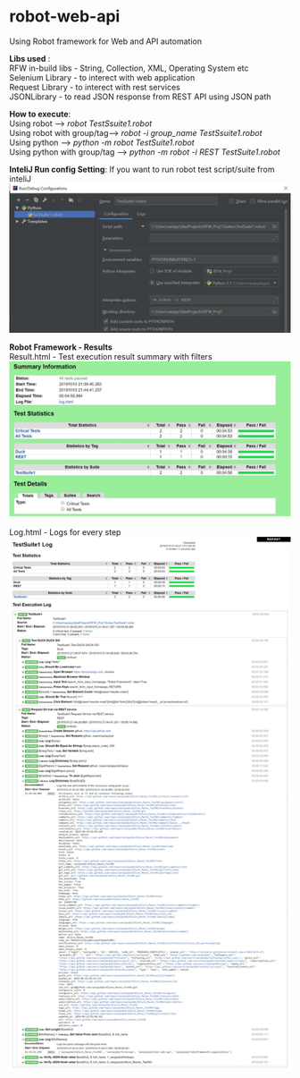 # robot-web-api
Using Robot framework for Web and API automation

<b>Libs used</b> :<br>
RFW in-build libs - String, Collection, XML, Operating System etc<br>
Selenium Library - to interect with web application<br>
Request Library - to interect with rest services<br>
JSONLibrary - to read JSON response from REST API using JSON path<br>

<b>How to execute</b>:<br>
Using robot -->  <i> robot   TestSsuite1.robot</i><br>
Using robot with group/tag-->  <i> robot   -i  group_name  TestSsuite1.robot</i><br>
Using python -->  <i> python  -m  robot   TestSuite1.robot </i><br>
Using python with group/tag -->  <i> python -m  robot  -i  REST  TestSuite1.robot </i><br>

<b>InteliJ Run config Setting</b>: If you want to run robot test script/suite from inteliJ<br>
![alt text](https://raw.githubusercontent.com/sanjaydub/robot-web-api/master/inteliJRunConfigSettings.jpg)


<b>Robot Framework - Results</b><br>
Result.html - Test execution result summary with filters
![alt text](https://raw.githubusercontent.com/sanjaydub/robot-web-api/master/RFW_Report.jpeg)<br><br>
Log.html - Logs for every step
![alt text](https://raw.githubusercontent.com/sanjaydub/robot-web-api/master/RFW_Log.jpeg)
